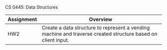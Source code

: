 CS 0445: Data Structures

| Assignment | Overview |
| ------ | ------ |
| HW2| Create a data structure to represent a vending machine and traverse created structure based on client input.|
